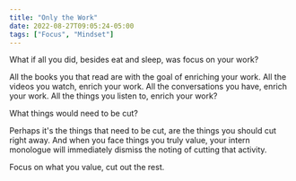 ```yaml
---
title: "Only the Work"
date: 2022-08-27T09:05:24-05:00
tags: ["Focus", "Mindset"]
---
```


What if all you did, besides eat and sleep, was focus on your work?

All the books you that read are with the goal of enriching your work. 
All the videos you watch, enrich your work. 
All the conversations you have, enrich your work. 
All the things you listen to, enrich your work?

What things would need to be cut? 

Perhaps it's the things that need to be cut, are the things you should cut right away. And when you face things you truly value, your intern monologue will immediately dismiss the noting of cutting that activity. 

Focus on what you value, cut out the rest. 
